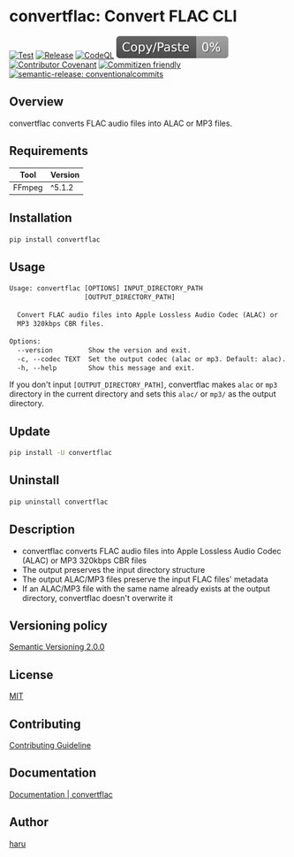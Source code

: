 <!-- vale Microsoft.HeadingAcronyms = NO -->
# convertflac: Convert FLAC CLI
<!-- vale Microsoft.HeadingAcronyms = YES -->

[![Test](https://github.com/haru52/convertflac/actions/workflows/test.yml/badge.svg)](https://github.com/haru52/convertflac/actions/workflows/test.yml)
[![Release](https://github.com/haru52/convertflac/actions/workflows/release.yml/badge.svg)](https://github.com/haru52/convertflac/actions/workflows/release.yml)
[![CodeQL](https://github.com/haru52/convertflac/actions/workflows/github-code-scanning/codeql/badge.svg)](https://github.com/haru52/convertflac/actions/workflows/github-code-scanning/codeql)
[![Copy/Paste](report/jscpd-badge.svg)](report/jscpd-report.md)
[![Contributor Covenant](https://img.shields.io/badge/Contributor%20Covenant-2.1-4baaaa.svg)](https://haru52.github.io/convertflac/CODE_OF_CONDUCT.html)
[![Commitizen friendly](https://img.shields.io/badge/commitizen-friendly-brightgreen.svg)](https://commitizen.github.io/cz-cli/)
[![semantic-release: conventionalcommits](https://img.shields.io/badge/semantic--release-conventionalcommits-e10079?logo=semantic-release)](https://github.com/semantic-release/semantic-release)

## Overview

convertflac converts FLAC audio files into ALAC or MP3 files.

## Requirements

| Tool   | Version |
| ------ | ------- |
| FFmpeg | ^5.1.2  |

## Installation

```sh
pip install convertflac
```

## Usage

```console
Usage: convertflac [OPTIONS] INPUT_DIRECTORY_PATH
                   [OUTPUT_DIRECTORY_PATH]

  Convert FLAC audio files into Apple Lossless Audio Codec (ALAC) or
  MP3 320kbps CBR files.

Options:
  --version         Show the version and exit.
  -c, --codec TEXT  Set the output codec (alac or mp3. Default: alac).
  -h, --help        Show this message and exit.
```

If you don't input `[OUTPUT_DIRECTORY_PATH]`, convertflac makes `alac` or `mp3` directory in the current directory and sets this `alac/` or `mp3/` as the output directory.

## Update

```sh
pip install -U convertflac
```

## Uninstall

```sh
pip uninstall convertflac
```

## Description

- convertflac converts FLAC audio files into Apple Lossless Audio Codec (ALAC) or MP3 320kbps CBR files
- The output preserves the input directory structure
- The output ALAC/MP3 files preserve the input FLAC files' metadata
- If an ALAC/MP3 file with the same name already exists at the output directory, convertflac doesn't overwrite it

## Versioning policy

[Semantic Versioning 2.0.0](https://semver.org/spec/v2.0.0.html)

## License

[MIT](https://github.com/haru52/convertflac/blob/main/LICENSE)

## Contributing

[Contributing Guideline](https://haru52.github.io/convertflac/CONTRIBUTING.html)

## Documentation

[Documentation | convertflac](https://haru52.github.io/convertflac/)

<!-- vale Microsoft.Vocab = NO -->
## Author
<!-- vale Microsoft.Vocab = YES -->

[haru](https://haru52.com/)
